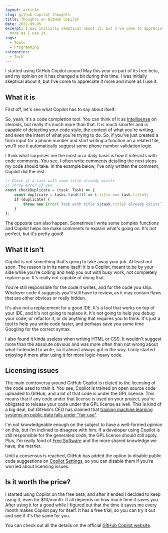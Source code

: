 ```yaml
---
layout: article
slug: github-copilot-thoughts
title: Thoughts on GitHub Copilot
date: 2022-09-05
excerpt: I was initially skeptical about it, but I've come to appreciate it more and
  more as I use it.
tags:
  - Tools
  - Programming
categories:
  - Tech
---
```


<script>
  import CodeBlock from "$lib/components/molecules/CodeBlock.svelte";
  import SrcsetImage from "$lib/components/atoms/SrcsetImage.svelte";
  import MarkerHighlight from "$lib/components/molecules/MarkerHighlight.svelte";

  import { getSrcsetFromImport } from "$lib/utils/functions";
  import CoverImage from './cover.jpg?width=1600&format=avif;webp;png&meta&imagetools';
  import DescriptionImage from './copilot-describing-itself.png?width=1600&format=avif;webp;png&meta&imagetools';
  import SettingsImage from './copilot-settings.png?width=1600&format=avif;webp;png&meta&imagetools';

  metadata.coverImage = getSrcsetFromImport(CoverImage);
</script>

I started using GitHub Copilot around May this year as part of its free beta, and my opinion on it has changed a bit during this time. I was initially skeptical about it, but I've come to appreciate it more and more as I use it.

## What it is

First off, let's see what Copilot has to say about itself:

<SrcsetImage
  srcset={getSrcsetFromImport(DescriptionImage)}
  alt="Screenshot of GitHub Copilot describing itself: 'GitHub Copilot is a code completion tool that uses machine learning to suggest code snippets based on the context of your code. It's available as a VS Code extension, and it's free to use for now.'"
  figcaption="It got the idea right, however the pricing info is outdated: it's now $10/month."
/>

So, yeah, it's a code completion tool. You can think of it as [Intellisense](https://code.visualstudio.com/docs/editor/intellisense) on steroids, but really it's much more than that. It is much smarter and is capable of detecting your code style, the context of what you're writing, and even the intent of what you're trying to do. So, if you've just created a form input for a phone number and start writing a function on a related file, you'll see it automatically suggest some phone number validation logic.

I think what surprises me the most on a daily basis is how it interacts with code comments. You see, I often write comments detailing the next steps my code should take. In the example below, I've only written the comment, Copilot did the rest:

<CodeBlock lang="typescript">

```typescript
// Check if a task with same title already exists
// Throw error if yes
const checkDuplicate = (task: Task) => {
	const duplicate = tasks.find((t) => t.title === task.title);
	if (duplicate) {
		throw new Error(`Task with title ${task.title} already exists`);
	}
};
```

</CodeBlock>

The opposite can also happen. Sometimes I write some complex functions and Copilot helps me make comments to explain what's going on. It's not perfect, but it's pretty good!

## What it isn't

<MarkerHighlight>Copilot is not something that's going to take away your job</MarkerHighlight>. At least not soon. The reason is in its name itself: it is a Copilot, meant to be by your side while you're coding and help you out with busy work, not completely replace you. It's really not capable of doing that.

You're still responsible for the code it writes, and for the code you ship. Whatever code it suggests you'll still have to review, as it may contain flaws that are either obvious or really hidden.

It's also not a replacement for a good IDE. It's a tool that works on top of your IDE, and it's not going to replace it. It's not going to help you debug your code, or refactor it, or do anything that requires you to think. It's just a tool to help you write code faster, and perhaps save you some time Googling for the correct syntax.

I also found it kinda useless when writing HTML or CSS. It wouldn't suggest more than the absolute obvious and was more often than not wrong about what I intended to write, so it almost always got in the way. I only started enjoying it more after using it for more logic-heavy code.

## Licensing issues

The main controversy around GitHub Copilot is related to the licensing of the code used to train it. You see, Copilot is trained on open source code uploaded to GitHub, and a lot of that code is under the GPL license. This means that if any code under that license is used on your project, you're obligated to release your code under the GPL license as well. This is kind of a big deal, but GitHub's CEO has claimed that [training machine learning systems on public data falls under "fair use"](https://twitter.com/natfriedman/status/1409914420579344385).

I'm not knowledgeable enough on the subject to have a well-formed opinion on this, but I'm inclined to disagree with him. If a developer using Copilot is still responsible for the generated code, the GPL license should still apply. Plus, I'm really fond of [Free Software](/open-source-x-free-software) and the more shared knowledge we have, the merrier.

Until a consensus is reached, GitHub has added the option to disable public code suggestions on [Copilot Settings](https://github.com/settings/copilot), so you can disable them if you're worried about licensing issues.

<SrcsetImage
  srcset={getSrcsetFromImport(SettingsImage)}
  alt="Screenshot of a GitHub Copilot settings displayed the option to block suggestions from public code."
/>

## Is it worth the price?

I started using Copilot on the free beta, and after it ended I decided to keep using it, even for $10/month. It all depends on how much time it saves you. After using it for a good while I figured out that the time it saves me every month makes Copilot pay for itself. It has a free trial, so you can try it out and see if it's the same for you.

You can check out all the details on the official [GitHub Copilot website](https://github.com/features/copilot/).
